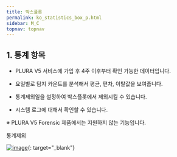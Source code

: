 ```yaml
---
title: 박스플롯
permalink: ko_statistics_box_p.html
sidebar: M_C
topnav: topnav
---
```


## 1. 통계 항목
- PLURA V5 서비스에 가입 후 4주 이후부터 확인 가능한 데이터입니다.

- 요일별로 탐지 카운트를 분석해서 평균, 편차, 이탈값을 보여줍니다.

- 통계제외일을 설정하여 박스플롯에서 제외시킬 수 있습니다.

- 시스템 로그에 대해서 확인할 수 있습니다.

※ PLURA V5 Forensic 제품에서는 지원하지 않는 기능입니다.

통계제외

[![image](/docs/images/Manual/common/statistics/box/1.png)](/docs/images/Manual/common/statistics/box/1.png){: target="_blank"}